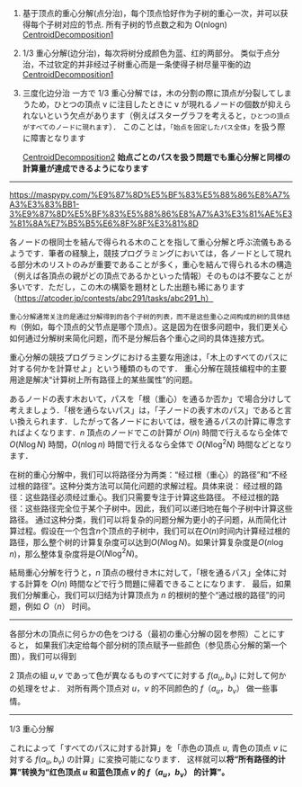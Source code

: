 1. 基于顶点的重心分解(点分治)，每个顶点恰好作为子树的重心一次，并可以获得每个子树对应的节点.
   所有子树的节点数之和为 O(nlogn)
   [CentroidDecomposition1](CentroidDecomposition0.go)
2. 1/3 重心分解(边分治)，每次将树分成颜色为蓝、红的两部分。
   类似于点分治，不过钦定的并非经过子树重心而是一条使得子树尽量平衡的边
   [CentroidDecomposition1](CentroidDecomposition1.go)
3. 三度化边分治
   一方で 1/3 重心分解では，木の分割の際に頂点が分裂してしまうため，ひとつの頂点 v
   に注目したときに v が現れるノードの個数が抑えられないという欠点があります（例えばスターグラフを考えると，`ひとつの頂点がすべてのノードに現れます`）．
   このことは，`「始点を固定したパス全体」`を扱う際に障害となります

   [CentroidDecomposition2](CentroidDecomposition2.go)
   **始点ごとのパスを扱う問題でも重心分解と同様の計算量が達成できるようになります**

---

https://maspypy.com/%E9%87%8D%E5%BF%83%E5%88%86%E8%A7%A3%E3%83%BB1-3%E9%87%8D%E5%BF%83%E5%88%86%E8%A7%A3%E3%81%AE%E3%81%8A%E7%B5%B5%E6%8F%8F%E3%81%8D

各ノードの根同士を結んで得られる木のことを指して重心分解と呼ぶ流儀もあるようです．筆者の経験上，競技プログラミングにおいては，各ノードとして現れる部分木のリストのみが重要であることが多く，重心を結んで得られる木の構造（例えば各頂点の親がどの頂点であるかといった情報）そのものは不要なことが多いです．ただし，この木の構築を題材とした出題も稀にあります（https://atcoder.jp/contests/abc291/tasks/abc291_h）

`重心分解通常关注的是通过分解得到的各个子树的列表，而不是这些重心之间构成的树的具体结构`（例如，每个顶点的父节点是哪个顶点）。这是因为在很多问题中，我们更关心如何通过分解树来简化问题，而不是分解后各个重心之间的具体连接方式。

重心分解の競技プログラミングにおける主要な用途は，「木上のすべてのパスに対する何かを計算せよ」という種類のものです．
重心分解在競技编程中的主要用途是解决“计算树上所有路径上的某些属性”的问题。

あるノードの表す木おいて，パスを「根（重心）を通るか否か」で場合分けして考えましょう．「根を通らないパス」は，「子ノードの表す木のパス」であると言い換えられます．したがって各ノードにおいては，根を通るパスの計算に専念すればよくなります．$n$ 頂点のノードでこの計算が $O(n)$ 時間で行えるなら全体で $O(N\log N)$ 時間，$O(n\log n)$ 時間で行えるなら全体で $O(N\log^2N)$ 時間などとなります．

在树的重心分解中，我们可以将路径分为两类：“经过根（重心）的路径”和“不经过根的路径”。这种分类方法可以简化问题的求解过程。具体来说：
经过根的路径：这些路径必须经过重心。我们只需要专注于计算这些路径。
不经过根的路径：这些路径完全位于某个子树中。因此，我们可以递归地在每个子树中计算这些路径。
通过这种分类，我们可以将复杂的问题分解为更小的子问题，从而简化计算过程。假设在一个包含$n$个顶点的子树中，我们可以在$O(n)$时间内计算经过根的路径，那么整个树的计算复杂度可以达到$O(N \log N)$。如果计算复杂度是$O(n \log n)$，那么整体复杂度将是$O(N \log^2 N)$。

結局重心分解を行うと，$n$ 頂点の根付き木に対して，「根を通るパス」全体に対する計算を $O(n)$ 時間などで行う問題に帰着できることになります．
最后，如果我们分解重心，我们可以归结为计算顶点为 $n$ 的根树的整个“通过根的路径”的问题，例如 $O（n）$ 时间。

---

各部分木の頂点に何らかの色をつける（最初の重心分解の図を参照）ことにすると，
如果我们决定给每个部分树的顶点赋予一些颜色（参见质心分解的第一个图），我们可以得到

2 頂点の組 $u,v$ であって色が異なるものすべてに対する $f(a_u,b_v)$ に対して何かの処理をせよ．
对所有两个顶点对 $u，v$ 的不同颜色的 $f（a_u，b_v）$ 做一些事情。

---

1/3 重心分解

これによって「すべてのパスに対する計算」を「赤色の頂点 $u$, 青色の頂点 $v$ に対する $f(a_u,b_v)$ の計算」に変換可能になります．
这样就可以**将“所有路径的计算”转换为“红色顶点 $u$ 和蓝色顶点 $v$ 的 $f（a_u，b_v）$ 的计算”。**
